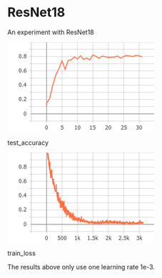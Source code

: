 # ResNet18
An experiment with ResNet18

![test_accuracy](https://github.com/SamHara/ResNet18/blob/master/b4bik-dees8.png)

test_accuracy

![train_loss](https://github.com/SamHara/ResNet18/blob/master/bbccz-u40db.png)

train_loss

The results above only use one learning rate 1e-3.
